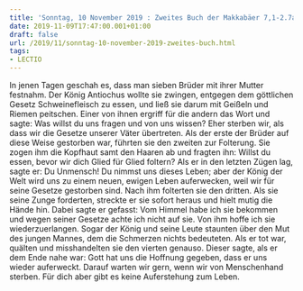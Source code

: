 ```yaml
---
title: 'Sonntag, 10 November 2019 : Zweites Buch der Makkabäer 7,1-2.7a.9-14.'
date: 2019-11-09T17:47:00.001+01:00
draft: false
url: /2019/11/sonntag-10-november-2019-zweites-buch.html
tags: 
- LECTIO
---
```


In jenen Tagen geschah es, dass man sieben Brüder mit ihrer Mutter festnahm. Der König Antiochus wollte sie zwingen, entgegen dem göttlichen Gesetz Schweinefleisch zu essen, und ließ sie darum mit Geißeln und Riemen peitschen. Einer von ihnen ergriff für die andern das Wort und sagte: Was willst du uns fragen und von uns wissen? Eher sterben wir, als dass wir die Gesetze unserer Väter übertreten. Als der erste der Brüder auf diese Weise gestorben war, führten sie den zweiten zur Folterung. Sie zogen ihm die Kopfhaut samt den Haaren ab und fragten ihn: Willst du essen, bevor wir dich Glied für Glied foltern? Als er in den letzten Zügen lag, sagte er: Du Unmensch! Du nimmst uns dieses Leben; aber der König der Welt wird uns zu einem neuen, ewigen Leben auferwecken, weil wir für seine Gesetze gestorben sind. Nach ihm folterten sie den dritten. Als sie seine Zunge forderten, streckte er sie sofort heraus und hielt mutig die Hände hin. Dabei sagte er gefasst: Vom Himmel habe ich sie bekommen und wegen seiner Gesetze achte ich nicht auf sie. Von ihm hoffe ich sie wiederzuerlangen. Sogar der König und seine Leute staunten über den Mut des jungen Mannes, dem die Schmerzen nichts bedeuteten. Als er tot war, quälten und misshandelten sie den vierten genauso. Dieser sagte, als er dem Ende nahe war: Gott hat uns die Hoffnung gegeben, dass er uns wieder auferweckt. Darauf warten wir gern, wenn wir von Menschenhand sterben. Für dich aber gibt es keine Auferstehung zum Leben.